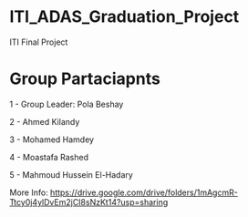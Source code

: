 # ITI_ADAS_Graduation_Project
ITI Final Project


# Group Partaciapnts

1 - Group Leader: Pola Beshay

2 - Ahmed Kilandy

3 - Mohamed Hamdey

4 - Moastafa Rashed

5 - Mahmoud Hussein El-Hadary

More Info: https://drive.google.com/drive/folders/1mAgcmR-Ttcy0j4ylDvEm2jCI8sNzKt14?usp=sharing
